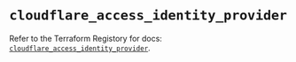 # `cloudflare_access_identity_provider`

Refer to the Terraform Registory for docs: [`cloudflare_access_identity_provider`](https://registry.terraform.io/providers/cloudflare/cloudflare/4.22.0/docs/resources/access_identity_provider).
